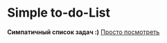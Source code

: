 # Simple to-do-List
**Симпатичный список задач :)**
[Просто посмотреть](https://ekaterina31415.github.io/To-do-List/)